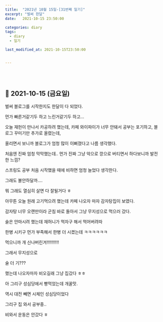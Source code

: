 ```yaml
---
title:  "2021년 10월 15일-[31번째 일기]"
excerpt: "벌써 한달"
date:   2021-10-15 23:50:00 

categories: diary
tags:
  - diary
  - 일기

last_modified_at: 2021-10-15T23:50:00


---
```


<br/>

<br/>

## 🧾 2021-10-15 (금요일)

벌써 블로그를 시작한지도 한달이 다 되었다.

먼가 빠른거같기두 하고 느린거같기두 하고...

오늘 재헌이 만나서 카공하려 했는데, 카페 와이파이가 너무 안돼서 공부는 포기하고, 블로그 꾸미기만 추가로 올렸는데, 

올리면서 보니까 블로그가 엄청 많이 이뻐졌다고 나름 생각했다.

처음엔 진짜 엄청 막막했는데.. 먼가 진짜 그냥 악으로 깡으로 버티면서 하다보니까 발전한 느낌?

스프링도 공부 처음 시작했을 때에 비하면 엄청 늘었다 생각한다.

그래도 불안하달까....

뭐 그래도 열심히 살면 다 잘될거다 ㅎ

아무튼 오늘 원래 고기먹으려 했는데 카페 나오자 마자 감자탕집이 보였다.

감자탕 너무 오랜만이라 군침 바로 돌아서 그냥 무지성으로 먹으러 갔다.

술은 안마시려 했는데 재허니가 먹자구 해서 먹어버려따

한병 시키구 먼가 부족해서 한병 더 시켰는데 ㅋㅋㅋㅋㅋㅋ

먹으니까 개 신나버린겨!!!!!!!!!!

그래서 무지성으로

술 더 기???

했는데 나오자마자 비오길래 그냥 집갔다 ㅎㅎ

아 그리구 성심당에서 빵먹었는데 개꿀맛.

역시 대전 빼면 시체인 성심당이었다

그리구 집 와서 공부중..

비와서 운동은 안갔다 ㅎ